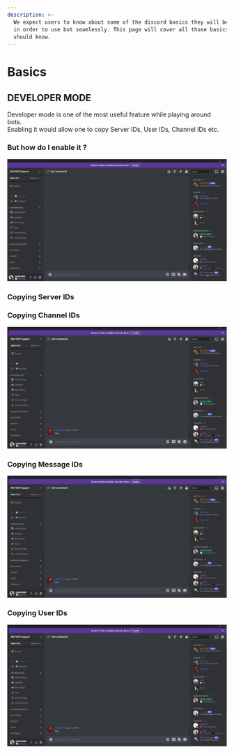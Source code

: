 ```yaml
---
description: >-
  We expect users to know about some of the discord basics they will be needing
  in order to use bot seamlessly. This page will cover all those basics one
  should know.
---
```


# Basics

## DEVELOPER MODE

Developer mode is one of the most useful feature while playing around bots.\
Enabling it would allow one to copy Server IDs, User IDs, Channel IDs etc.

### But how do I enable it ?

![Enabling Developer Mode](<../.gitbook/assets/dev mode.gif>)

### Copying Server IDs

### Copying Channel IDs

![Copying Channel IDs](<../.gitbook/assets/channel id.gif>)

### Copying Message IDs

![Copying Message IDs](<../.gitbook/assets/message id.gif>)

### Copying User IDs

![Copying User IDs](<../.gitbook/assets/user id.gif>)
